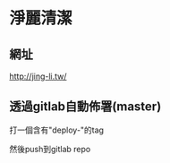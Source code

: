 # 淨麗清潔

## 網址

<a href="http://jing-li.tw/" target="_blank">http://jing-li.tw/</a>

## 透過gitlab自動佈署(master)

打一個含有"deploy-"的tag

然後push到gitlab repo

